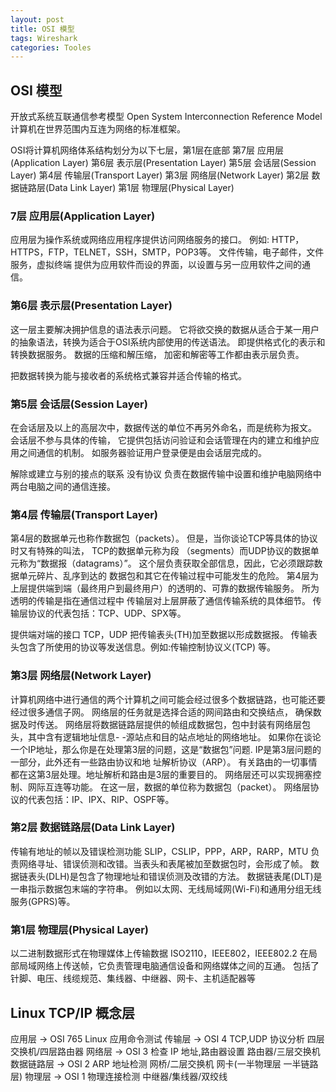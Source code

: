 ```yaml
---
layout: post
title: OSI 模型
tags: Wireshark
categories: Tooles
---
```



## OSI 模型
开放式系统互联通信参考模型    Open System Interconnection Reference Model
计算机在世界范围内互连为网络的标准框架。

 OSI将计算机网络体系结构划分为以下七层，第1层在底部
 第7层 应用层(Application Layer)
 第6层 表示层(Presentation Layer)
 第5层 会话层(Session Layer)
 第4层 传输层(Transport Layer)
 第3层 网络层(Network Layer)
 第2层 数据链路层(Data Link Layer)
 第1层 物理层(Physical Layer)

### 7层 应用层(Application Layer)
应用层为操作系统或网络应用程序提供访问网络服务的接口。
例如: HTTP，HTTPS，FTP，TELNET，SSH，SMTP，POP3等。
文件传输，电子邮件，文件服务，虚拟终端
提供为应用软件而设的界面，以设置与另一应用软件之间的通信。


### 第6层 表示层(Presentation Layer)
这一层主要解决拥护信息的语法表示问题。
它将欲交换的数据从适合于某一用户的抽象语法，转换为适合于OSI系统内部使用的传送语法。
即提供格式化的表示和转换数据服务。
数据的压缩和解压缩， 加密和解密等工作都由表示层负责。

把数据转换为能与接收者的系统格式兼容并适合传输的格式。

### 第5层 会话层(Session Layer)
在会话层及以上的高层次中，数据传送的单位不再另外命名，而是统称为报文。
会话层不参与具体的传输，
它提供包括访问验证和会话管理在内的建立和维护应用之间通信的机制。
如服务器验证用户登录便是由会话层完成的。

解除或建立与别的接点的联系 没有协议
负责在数据传输中设置和维护电脑网络中两台电脑之间的通信连接。

### 第4层 传输层(Transport Layer)

第4层的数据单元也称作数据包（packets）。
但是，当你谈论TCP等具体的协议时又有特殊的叫法，
TCP的数据单元称为段 （segments）而UDP协议的数据单元称为“数据报（datagrams）”。
这个层负责获取全部信息，因此，它必须跟踪数据单元碎片、乱序到达的 数据包和其它在传输过程中可能发生的危险。
第4层为上层提供端到端（最终用户到最终用户）的透明的、可靠的数据传输服务。
所为透明的传输是指在通信过程中 传输层对上层屏蔽了通信传输系统的具体细节。
传输层协议的代表包括：TCP、UDP、SPX等。


提供端对端的接口 TCP，UDP
把传输表头(TH)加至数据以形成数据报。
传输表头包含了所使用的协议等发送信息。例如:传输控制协议义(TCP) 等。

### 第3层 网络层(Network Layer)

计算机网络中进行通信的两个计算机之间可能会经过很多个数据链路，也可能还要经过很多通信子网。
网络层的任务就是选择合适的网间路由和交换结点， 确保数据及时传送。
网络层将数据链路层提供的帧组成数据包，包中封装有网络层包头，其中含有逻辑地址信息- -源站点和目的站点地址的网络地址。
如果你在谈论一个IP地址，那么你是在处理第3层的问题，这是“数据包”问题.
IP是第3层问题的一部分，此外还有一些路由协议和地 址解析协议（ARP）。
有关路由的一切事情都在这第3层处理。地址解析和路由是3层的重要目的。
网络层还可以实现拥塞控制、网际互连等功能。
在这一层，数据的单位称为数据包（packet）。
网络层协议的代表包括：IP、IPX、RIP、OSPF等。



### 第2层 数据链路层(Data Link Layer)
传输有地址的帧以及错误检测功能 SLIP，CSLIP，PPP，ARP，RARP，MTU
负责网络寻址、错误侦测和改错。当表头和表尾被加至数据包时，会形成了帧。
数据链表头(DLH)是包含了物理地址和错误侦测及改错的方法。
数据链表尾(DLT)是一串指示数据包末端的字符串。
例如以太网、无线局域网(Wi-Fi)和通用分组无线服务(GPRS)等。

### 第1层 物理层(Physical Layer)
以二进制数据形式在物理媒体上传输数据 ISO2110，IEEE802，IEEE802.2
在局部局域网络上传送帧，它负责管理电脑通信设备和网络媒体之间的互通。
包括了针脚、电压、线缆规范、集线器、中继器、网卡、主机适配器等



## Linux TCP/IP 概念层
应用层     → OSI 765    Linux 应用命令测试
传输层     → OSI 4      TCP,UDP 协议分析        四层交换机/四层路由器
网络层     → OSI 3      检查 IP 地址,路由器设置  路由器/三层交换机
数据链路层  → OSI 2     ARP 地址检测            网桥/二层交换机 网卡(一半物理层 一半链路层)
物理层     → OSI 1     物理连接检测            中继器/集线器/双绞线



